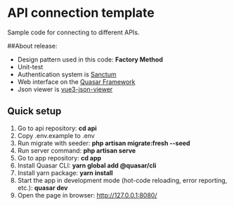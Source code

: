 # API connection template

Sample code for connecting to different APIs.

##About release:

- Design pattern used in this code: **Factory Method**
- Unit-test
- Authentication system is [Sanctum](https://laravel.com/docs/9.x/sanctum)
- Web interface on the [Quasar Framework](https://quasar.dev/)
- Json viewer is [vue3-json-viewer](https://github.com/qiuquanwu/vue3-json-viewer)

## Quick setup

1. Go to api repository: **cd api**
2. Copy .env.example to .env
3. Run migrate with seeder: **php artisan migrate:fresh --seed**
4. Run server command: **php artisan serve**
5. Go to app repository: **cd app**
6. Install Quasar CLI: **yarn global add @quasar/cli**
7. Install yarn package: **yarn install**
8. Start the app in development mode (hot-code reloading, error reporting, etc.): **quasar dev**
9. Open the page in browser: http://127.0.0.1:8080/